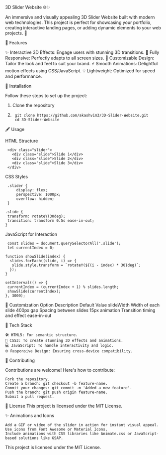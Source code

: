 3D Slider Website 🌐✨

An immersive and visually appealing 3D Slider Website built with modern web technologies. This project is perfect for showcasing your portfolio, creating interactive landing pages, or adding dynamic elements to your web projects. 🚀

🌟 Features

✨ Interactive 3D Effects: Engage users with stunning 3D transitions.
📱 Fully Responsive: Perfectly adapts to all screen sizes.
🎨 Customizable Design: Tailor the look and feel to suit your brand.
⚡ Smooth Animations: Delightful motion effects using CSS/JavaScript.
💡 Lightweight: Optimized for speed and performance.

🔧 Installation

Follow these steps to set up the project:
1. Clone the repository
2.      git clone https://github.com/akashvim3/3D-Slider-Website.git
        cd 3D-Slider-Website
    
🖋️ Usage

HTML Structure

     <div class="slider">
       <div class="slide">Slide 1</div>
       <div class="slide">Slide 2</div>
       <div class="slide">Slide 3</div>
     </div>

CSS Styles

     .slider {
         display: flex;
         perspective: 1000px;
         overflow: hidden;
     }

    .slide {
     transform: rotateY(30deg);
     transition: transform 0.5s ease-in-out;
    }
JavaScript for Interaction

     const slides = document.querySelectorAll('.slide');
     let currentIndex = 0;

    function showSlide(index) {
      slides.forEach((slide, i) => {
       slide.style.transform = `rotateY(${(i - index) * 30}deg)`;
      });
    }

    setInterval(() => {
     currentIndex = (currentIndex + 1) % slides.length;
     showSlide(currentIndex);
    }, 3000);
    
🎨 Customization
Option	Description	Default Value
slideWidth	Width of each slide	400px
gap	Spacing between slides	15px
animation	Transition timing and effect	ease-in-out

📄 Tech Stack

    🛠️ HTML5: For semantic structure.
    🎨 CSS3: To create stunning 3D effects and animations.
    💻 JavaScript: To handle interactivity and logic.
    🌐 Responsive Design: Ensuring cross-device compatibility.
    
    
🤝 Contributing

Contributions are welcome! Here's how to contribute:

    Fork the repository.
    Create a branch: git checkout -b feature-name.
    Commit your changes: git commit -m 'Added a new feature'.
    Push the branch: git push origin feature-name.
    Submit a pull request.
    
  📄 License
  This project is licensed under the MIT License.

✨ Animations and Icons

    Add a GIF or video of the slider in action for instant visual appeal.
    Use icons from Font Awesome or Material Icons.
    Include animations with CSS libraries like Animate.css or JavaScript-based solutions like GSAP.  

This project is licensed under the MIT License.
